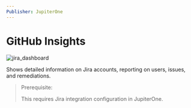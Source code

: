 ```yaml
---
Publisher: JupiterOne
---
```


# GitHub Insights

![jira_dashboard](https://user-images.githubusercontent.com/27874345/163215471-00a521f0-63dc-464b-9ba2-73ed248f02a5.png)

Shows detailed information on Jira accounts, reporting on users, issues, and remediations.

> Prerequisite: 
>
> This requires Jira integration configuration in JupiterOne.
